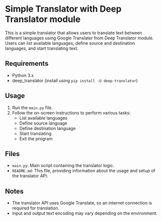 # Simple Translator with Deep Translator module

This is a simple translator that allows users to translate text between different languages using Google Translater from Deep Translator module. Users can list available languages, define source and destination languages, and start translating text.

## Requirements

- Python 3.x
- deep_translator (install using `pip install -U deep-translator`)

## Usage

1. Run the `main.py` file.
2. Follow the on-screen instructions to perform various tasks:
   - List available languages
   - Define source language
   - Define destination language
   - Start translating
   - Exit the program

## Files

- `main.py`: Main script containing the translator logic.
- `README.md`: This file, providing information about the usage and setup of the translator API.

## Notes

- The translator API uses Google Translate, so an internet connection is required for translation.
- Input and output text encoding may vary depending on the environment.
